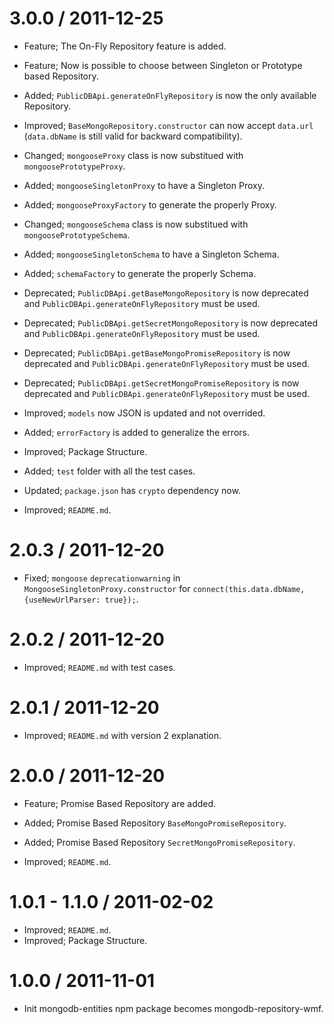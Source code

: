 3.0.0 / 2011-12-25
===================

  * Feature; The On-Fly Repository feature is added.
  * Feature; Now is possible to choose between Singleton or Prototype based Repository.

  * Added; `PublicDBApi.generateOnFlyRepository` is now the only available Repository.
  * Improved; `BaseMongoRepository.constructor` can now accept `data.url` (`data.dbName` is still valid for backward compatibility).
  * Changed; `mongooseProxy` class is now substitued with `mongoosePrototypeProxy`.
  * Added; `mongooseSingletonProxy` to have a Singleton Proxy.
  * Added; `mongooseProxyFactory` to generate the properly Proxy.
  * Changed; `mongooseSchema` class is now substitued with `mongoosePrototypeSchema`.
  * Added; `mongooseSingletonSchema` to have a Singleton Schema.
  * Added; `schemaFactory` to generate the properly Schema.
  * Deprecated; `PublicDBApi.getBaseMongoRepository` is now deprecated and `PublicDBApi.generateOnFlyRepository` must be used.
  * Deprecated; `PublicDBApi.getSecretMongoRepository` is now deprecated and `PublicDBApi.generateOnFlyRepository` must be used.
  * Deprecated; `PublicDBApi.getBaseMongoPromiseRepository` is now deprecated and `PublicDBApi.generateOnFlyRepository` must be used.
  * Deprecated; `PublicDBApi.getSecretMongoPromiseRepository` is now deprecated and `PublicDBApi.generateOnFlyRepository` must be used.
  * Improved;  `models` now JSON is updated and not overrided.
  * Added; `errorFactory` is added to generalize the errors.
  * Improved; Package Structure.
  * Added; `test` folder with all the test cases.
  * Updated; `package.json` has `crypto` dependency now.
  * Improved; `README.md`.

2.0.3 / 2011-12-20
===================

  * Fixed; `mongoose` `deprecationwarning` in `MongooseSingletonProxy.constructor` for `connect(this.data.dbName, {useNewUrlParser: true});`.

2.0.2 / 2011-12-20
===================

  * Improved; `README.md` with test cases.

2.0.1 / 2011-12-20
===================

  * Improved; `README.md` with version 2 explanation.

2.0.0 / 2011-12-20
===================

  * Feature; Promise Based Repository are added.

  * Added; Promise Based Repository `BaseMongoPromiseRepository`.
  * Added; Promise Based Repository `SecretMongoPromiseRepository`.
  * Improved; `README.md`.

1.0.1 - 1.1.0 / 2011-02-02
==================

  * Improved; `README.md`.
  * Improved; Package Structure.

1.0.0 / 2011-11-01
==================

  * Init mongodb-entities npm package becomes mongodb-repository-wmf.